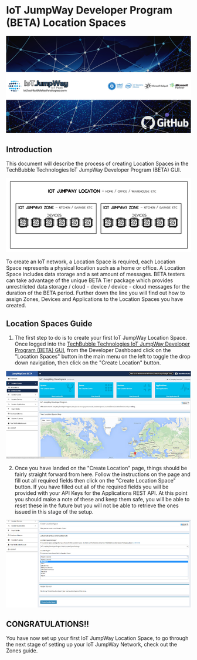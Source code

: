 # IoT JumpWay Developer Program (BETA) Location Spaces

![TechBubble IoT JumpWay Docs](images/main/IoT-Jumpway.jpg)  

## Introduction

This document will describe the process of creating Location Spaces in the TechBubble Technologies IoT JumpWay Developer Program (BETA) GUI. 

![TechBubble IoT JumpWay Registration Docs](images/guides/location-spaces.png)  

To create an IoT network, a Location Space is required, each Location Space represents a physical location such as a home or office. A Location Space includes data storage and a set amount of messages. BETA testers can take advantage of the unique BETA Tier package which provides unrestricted data storage / cloud - device / device - cloud messages for the duration of the BETA period.  Further down the line you will find out how to assign Zones, Devices and Applications to the Location Spaces you have created.

## Location Spaces Guide

1. The first step to do is to create your first IoT JumpWay Location Space. Once logged into the [TechBubble Technologies IoT JumpWay Developer Program (BETA) GUI](https://iot.techbubbletechnologies.com/developers/ "TechBubble Technologies IoT JumpWay Developer Program (BETA) GUI"), from the Developer Dashboard click on the "Location Spaces" button in the main menu on the left to toggle the drop down navigation, then click on the "Create Location" button.

![TechBubble IoT JumpWay Registration Docs](images/guides/create-location.jpg)  

2. Once you have landed on the "Create Location" page, things should be fairly straight forward from here. Follow the instructions on the page and fill out all required fields then click on the "Create Location Space" button. If you have filled out all of the required fields you will be provided with your API Keys for the Applications REST API. At this point you should make a note of these and keep them safe, you will be able to reset these in the future but you will not be able to retrieve the ones issued in this stage of the setup.

![TechBubble IoT JumpWay Registration Docs](images/guides/create-location-form.jpg)  

## CONGRATULATIONS!!

You have now set up your first IoT JumpWay Location Space, to go through the next stage of setting up your IoT JumpWay Network, check out the Zones guide.